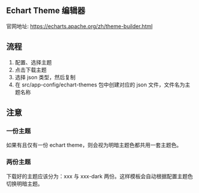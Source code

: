 ## Echart Theme 编辑器

官网地址: https://echarts.apache.org/zh/theme-builder.html

## 流程

1. 配置、选择主题
2. 点击下载主题
3. 选择 json 类型，然后复制
4. 在 src/app-config/echart-themes 包中创建对应的 json 文件，文件名为主题名称

## 注意

### 一份主题

如果有且仅有一份 echart theme，则会视为明暗主题色都共用一套主题色。

### 两份主题

下载好的主题应该分为：xxx 与 xxx-dark 两份。这样模板会自动根据配置主题色切换明暗主题。
